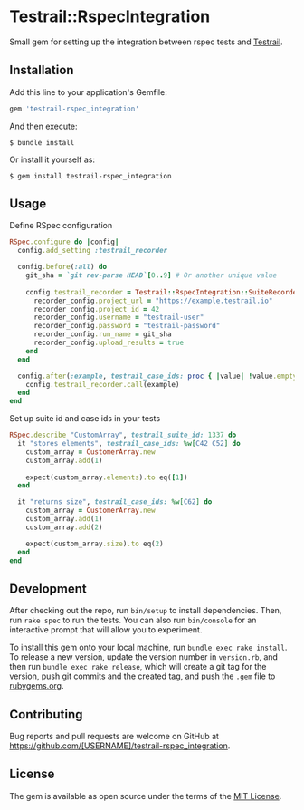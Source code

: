 # Testrail::RspecIntegration

Small gem for setting up the integration between rspec tests and [Testrail](https://www.gurock.com/testrail/docs/api/getting-started/introduction/).

## Installation

Add this line to your application's Gemfile:

```ruby
gem 'testrail-rspec_integration'
```

And then execute:

    $ bundle install

Or install it yourself as:

    $ gem install testrail-rspec_integration

## Usage

Define RSpec configuration

```ruby
RSpec.configure do |config|
  config.add_setting :testrail_recorder

  config.before(:all) do
    git_sha = `git rev-parse HEAD`[0..9] # Or another unique value
    
    config.testrail_recorder = Testrail::RspecIntegration::SuiteRecorder.new do |recorder_config|
      recorder_config.project_url = "https://example.testrail.io"
      recorder_config.project_id = 42
      recorder_config.username = "testrail-user"
      recorder_config.password = "testrail-password"
      recorder_config.run_name = git_sha
      recorder_config.upload_results = true
    end
  end

  config.after(:example, testrail_case_ids: proc { |value| !value.empty? }) do |example|
    config.testrail_recorder.call(example)
  end
end
```

Set up suite id and case ids in your tests

```ruby
RSpec.describe "CustomArray", testrail_suite_id: 1337 do
  it "stores elements", testrail_case_ids: %w[C42 C52] do
    custom_array = CustomerArray.new
    custom_array.add(1)
    
    expect(custom_array.elements).to eq([1])
  end

  it "returns size", testrail_case_ids: %w[C62] do
    custom_array = CustomerArray.new
    custom_array.add(1)
    custom_array.add(2)

    expect(custom_array.size).to eq(2)
  end
end
```

## Development

After checking out the repo, run `bin/setup` to install dependencies. Then, run `rake spec` to run the tests. You can also run `bin/console` for an interactive prompt that will allow you to experiment.

To install this gem onto your local machine, run `bundle exec rake install`. To release a new version, update the version number in `version.rb`, and then run `bundle exec rake release`, which will create a git tag for the version, push git commits and the created tag, and push the `.gem` file to [rubygems.org](https://rubygems.org).

## Contributing

Bug reports and pull requests are welcome on GitHub at https://github.com/[USERNAME]/testrail-rspec_integration.

## License

The gem is available as open source under the terms of the [MIT License](https://opensource.org/licenses/MIT).

